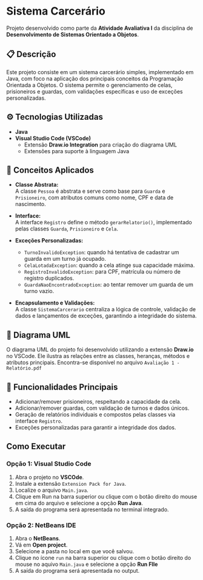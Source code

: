 # Sistema Carcerário

Projeto desenvolvido como parte da **Atividade Avaliativa I** da disciplina de **Desenvolvimento de Sistemas Orientado a Objetos**.

## 📋 Descrição
Este projeto consiste em um sistema carcerário simples, implementado em Java, com foco na aplicação dos principais conceitos da Programação Orientada a Objetos. O sistema permite o gerenciamento de celas, prisioneiros e guardas, com validações específicas e uso de exceções personalizadas.

## ⚙️ Tecnologias Utilizadas
- **Java**
- **Visual Studio Code (VSCode)**
  - Extensão **Draw.io Integration** para criação do diagrama UML
  - Extensões para suporte à linguagem Java

## 📌 Conceitos Aplicados

- **Classe Abstrata:**  
  A classe `Pessoa` é abstrata e serve como base para `Guarda` e `Prisioneiro`, com atributos comuns como nome, CPF e data de nascimento.

- **Interface:**  
  A interface `Registro` define o método `gerarRelatorio()`, implementado pelas classes `Guarda`, `Prisioneiro` e `Cela`.

- **Exceções Personalizadas:**
  - `TurnoInvalidoException`: quando há tentativa de cadastrar um guarda em um turno já ocupado.
  - `CelaLotadaException`: quando a cela atinge sua capacidade máxima.
  - `RegistroInvalidoException`: para CPF, matrícula ou número de registro duplicados.
  - `GuardaNaoEncontradoException`: ao tentar remover um guarda de um turno vazio.

- **Encapsulamento e Validações:**  
  A classe `SistemaCarcerario` centraliza a lógica de controle, validação de dados e lançamentos de exceções, garantindo a integridade do sistema.

## 📎 Diagrama UML
O diagrama UML do projeto foi desenvolvido utilizando a extensão **Draw.io** no VSCode. Ele ilustra as relações entre as classes, heranças, métodos e atributos principais. Encontra-se disponível no arquivo `Avaliação 1 - Relatório.pdf`

## 🚀 Funcionalidades Principais

- Adicionar/remover prisioneiros, respeitando a capacidade da cela.
- Adicionar/remover guardas, com validação de turnos e dados únicos.
- Geração de relatórios individuais e compostos pelas classes via interface `Registro`.
- Exceções personalizadas para garantir a integridade dos dados.

## Como Executar

### Opção 1: Visual Studio Code
  1. Abra o projeto no **VSCOde**.
  2. Instale a extensão `Extension Pack for Java`.
  3. Localize o arquivo `Main.java`.
  4. Clique em Run na barra superior ou clique com o botão direito do mouse em cima do arquivo e selecione a opção **Run Java**.
  5. A saída do programa será apresentada no terminal integrado.

### Opção 2: NetBeans IDE
  1. Abra o **NetBeans**.
  2. Vá em **Open project**.
  3. Selecione a pasta no local em que você salvou.
  4. Clique no ícone `run` na barra superior ou clique com o botão direito do mouse no aquivo `Main.java` e selecione a opção **Run FIle**
  5. A saída do programa será apresentada no output. 

